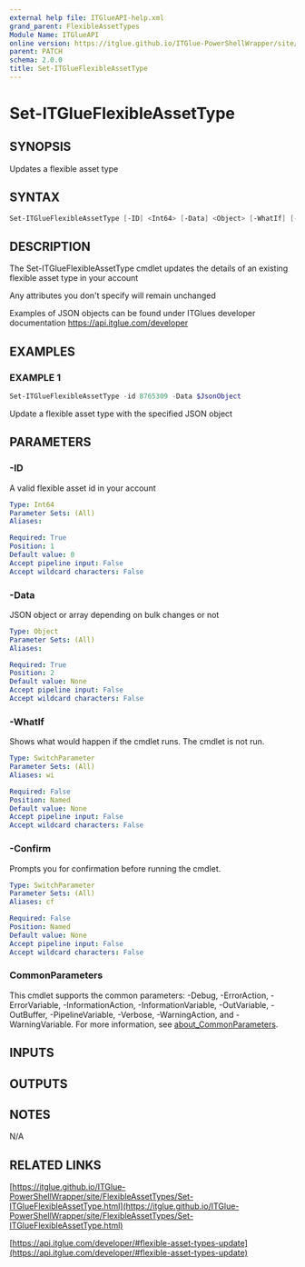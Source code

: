 ```yaml
---
external help file: ITGlueAPI-help.xml
grand_parent: FlexibleAssetTypes
Module Name: ITGlueAPI
online version: https://itglue.github.io/ITGlue-PowerShellWrapper/site/FlexibleAssetTypes/Set-ITGlueFlexibleAssetType.html
parent: PATCH
schema: 2.0.0
title: Set-ITGlueFlexibleAssetType
---
```


# Set-ITGlueFlexibleAssetType

## SYNOPSIS
Updates a flexible asset type

## SYNTAX

```powershell
Set-ITGlueFlexibleAssetType [-ID] <Int64> [-Data] <Object> [-WhatIf] [-Confirm] [<CommonParameters>]
```

## DESCRIPTION
The Set-ITGlueFlexibleAssetType cmdlet updates the details of an
existing flexible asset type in your account

Any attributes you don't specify will remain unchanged

Examples of JSON objects can be found under ITGlues developer documentation
    https://api.itglue.com/developer

## EXAMPLES

### EXAMPLE 1
```powershell
Set-ITGlueFlexibleAssetType -id 8765309 -Data $JsonObject
```

Update a flexible asset type with the specified JSON object

## PARAMETERS

### -ID
A valid flexible asset id in your account

```yaml
Type: Int64
Parameter Sets: (All)
Aliases:

Required: True
Position: 1
Default value: 0
Accept pipeline input: False
Accept wildcard characters: False
```

### -Data
JSON object or array depending on bulk changes or not

```yaml
Type: Object
Parameter Sets: (All)
Aliases:

Required: True
Position: 2
Default value: None
Accept pipeline input: False
Accept wildcard characters: False
```

### -WhatIf
Shows what would happen if the cmdlet runs.
The cmdlet is not run.

```yaml
Type: SwitchParameter
Parameter Sets: (All)
Aliases: wi

Required: False
Position: Named
Default value: None
Accept pipeline input: False
Accept wildcard characters: False
```

### -Confirm
Prompts you for confirmation before running the cmdlet.

```yaml
Type: SwitchParameter
Parameter Sets: (All)
Aliases: cf

Required: False
Position: Named
Default value: None
Accept pipeline input: False
Accept wildcard characters: False
```

### CommonParameters
This cmdlet supports the common parameters: -Debug, -ErrorAction, -ErrorVariable, -InformationAction, -InformationVariable, -OutVariable, -OutBuffer, -PipelineVariable, -Verbose, -WarningAction, and -WarningVariable. For more information, see [about_CommonParameters](http://go.microsoft.com/fwlink/?LinkID=113216).

## INPUTS

## OUTPUTS

## NOTES
N/A

## RELATED LINKS

[https://itglue.github.io/ITGlue-PowerShellWrapper/site/FlexibleAssetTypes/Set-ITGlueFlexibleAssetType.html](https://itglue.github.io/ITGlue-PowerShellWrapper/site/FlexibleAssetTypes/Set-ITGlueFlexibleAssetType.html)

[https://api.itglue.com/developer/#flexible-asset-types-update](https://api.itglue.com/developer/#flexible-asset-types-update)

